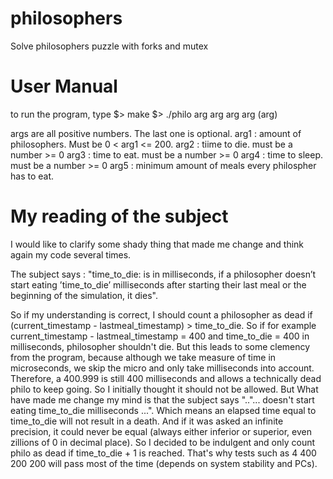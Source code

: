 # philosophers
Solve philosophers puzzle with forks and mutex


# User Manual
to run the program, type
$> make
$> ./philo arg arg arg arg (arg)

args are all positive numbers. The last one is optional.
arg1 : amount of philosophers. Must be 0 < arg1 <= 200.
arg2 : tiime to die. must be a number >= 0
arg3 : time to eat. must be a number >= 0
arg4 : time to sleep. must be a number >= 0
arg5 : minimum amount of meals every philospher has to eat.

# My reading of the subject
I would like to clarify some shady thing that made me change and think again my code several times.

The subject says :
"time_to_die: is in milliseconds, if a philosopher doesn’t start eating ’time_to_die’ milliseconds after starting their last meal or the beginning of the simulation, it dies".

So if my understanding is correct, I should count a philosopher as dead if (current_timestamp - lastmeal_timestamp) > time_to_die.
So if for example current_timestamp - lastmeal_timestamp = 400 and time_to_die = 400 in milliseconds, philosopher shouldn't die.
But this leads to some clemency from the program, because although we take measure of time in microseconds, we skip the micro and only take milliseconds into account.
Therefore, a 400.999 is still 400 milliseconds and allows a technically dead philo to keep going.
So I initially thought it should not be allowed.
But What have made me change my mind is that the subject says ".."... doesn't start eating time_to_die milliseconds ...". Which means an elapsed time equal to time_to_die will not result in a death.
And if it was asked an infinite precision, it could never be equal (always either inferior or superior, even zillions of 0 in decimal place).
So I decided to be indulgent and only count philo as dead if time_to_die + 1 is reached.
That's why tests such as 4 400 200 200 will pass most of the time (depends on system stability and PCs).
